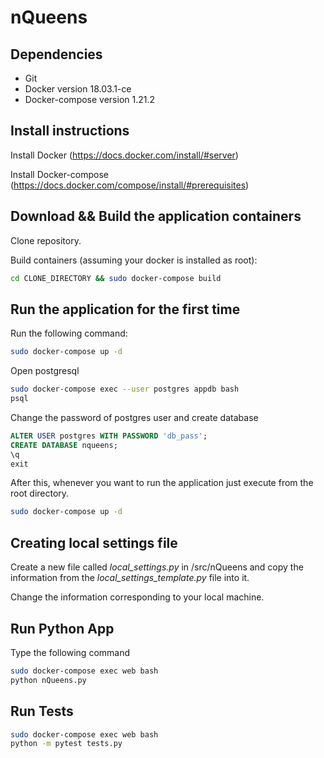 
# nQueens

## Dependencies
+ Git
+ Docker version 18.03.1-ce
+ Docker-compose version 1.21.2

## Install instructions

Install Docker (https://docs.docker.com/install/#server)

Install Docker-compose (https://docs.docker.com/compose/install/#prerequisites)

## Download && Build the application containers

Clone repository.

Build containers (assuming your docker is installed as root):

```bash
cd CLONE_DIRECTORY && sudo docker-compose build

```

## Run the application for the first time

Run the following command:

```bash
sudo docker-compose up -d

```


Open postgresql
```bash
sudo docker-compose exec --user postgres appdb bash
psql

```

Change the password of postgres user and create database
```SQL
ALTER USER postgres WITH PASSWORD 'db_pass';
CREATE DATABASE nqueens;
\q
exit

```

After this, whenever you want to run the application just execute from the root directory.
```bash
sudo docker-compose up -d

```


## Creating local settings file
Create a new file called *local_settings.py* in /src/nQueens and copy the information from the *local_settings_template.py* file into it.

Change the information corresponding to your local machine.

## Run Python App
Type the following command

```bash
sudo docker-compose exec web bash
python nQueens.py

```

## Run Tests
```bash
sudo docker-compose exec web bash
python -m pytest tests.py

```


